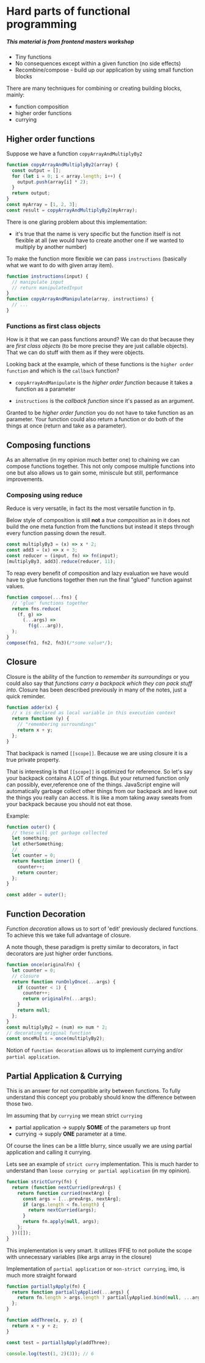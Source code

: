 # Hard parts of functional programming

##### This material is from frontend masters workshop

- Tiny functions
- No consequences except within a given function (no side effects)
- Recombine/compose - build up our application by using small function blocks

There are many techniques for combining or creating building blocks, mainly:

- function composition
- higher order functions
- currying

## Higher order functions

Suppose we have a function `copyArrayAndMultiplyBy2`

```js
function copyArrayAndMultiplyBy2(array) {
  const output = [];
  for (let i = 0; i < array.length; i++) {
    output.push(array[i] * 2);
  }
  return output;
}
const myArray = [1, 2, 3];
const result = copyArrayAndMultiplyBy2(myArray);
```

There is one glaring problem about this implementation:

- it's true that the name is very specific but the function itself is not flexible at all (we would have to create another one if we wanted to multiply by another number)

To make the function more flexible we can pass `instructions` (basically what we want to do with given array item).

```js
function instructions(input) {
  // manipulate input
  // return manipulatedInput
}
function copyArrayAndManipulate(array, instructions) {
  // ...
}
```

### Functions as first class objects

How is it that we can pass functions around? We can do that because they are _first class objects_ (to be more precise they are just callable objects). That we can do stuff with them as if they were objects.

Looking back at the example, which of these functions is the `higher order function` and which is the `callback` function?

- `copyArrayAndManipulate` is the _higher order function_ because it takes a function as a parameter

- `instructions` is the _callback function_ since it's passed as an argument.

Granted to be _higher order function_ you do not have to take function as an parameter. Your function could also return a function or do both of the things at once (return and take as a parameter).

## Composing functions

As an alternative (in my opinion much better one) to chaining we can compose functions together. This not only compose multiple functions into one but also allows us to gain some, miniscule but still, performance improvements.

### Composing using reduce

Reduce is very versatile, in fact its the most versatile function in fp.

Below style of composition is still **not** a _true composition_ as in it does not build the one meta function from the functions but instead it steps through every function passing down the result.

```js
const multiplyBy3 = (x) => x * 2;
const add3 = (x) => x + 3;
const reducer = (input, fn) => fn(input);
[multiplyBy3, add3].reduce(reducer, 11);
```

To reap every benefit of composition and lazy evaluation we have would have to glue functions together then run the final "glued" function against values.

```js
function compose(...fns) {
  // 'glue' functions together
  return fns.reduce(
    (f, g) =>
      (...args) =>
        f(g(...arg)),
  );
}
compose(fn1, fn2, fn3)(/*some value*/);
```

## Closure

Closure is the ability of the function to _remember its surroundings_ or you could also say that _functions carry a backpack which they can pack stuff into_.
Closure has been described previously in many of the notes, just a quick reminder.

```js
function adder(x) {
  // x is declared as local variable in this execution context
  return function (y) {
    // "remembering surroundings"
    return x + y;
  };
}
```

That backpack is named `[[scope]]`. Because we are using closure it is a true private property.

That is interesting is that `[[scope]]` is optimized for reference. So let's say your backpack contains A LOT of things. But your returned function only can possibly, ever,reference one of the things. JavaScript engine will automatically garbage collect other things from our backpack and leave out the things you really can access. It is like a mom taking away sweats from your backpack because you should not eat those.

Example:

```js
function outer() {
  // these will get garbage collected
  let something;
  let otherSomething;
  //
  let counter = 0;
  return function inner() {
    counter++;
    return counter;
  };
}

const adder = outer();
```

## Function Decoration

_Function decoration_ allows us to sort of 'edit' previously declared functions.
To achieve this we take full advantage of closure.

A note though, these paradigm is pretty similar to decorators, in fact decorators are just higher order functions.

```js
function once(originalFn) {
  let counter = 0;
  // closure
  return function runOnlyOnce(...args) {
    if (counter < 1) {
      counter++;
      return originalFn(...args);
    }
    return null;
  };
}
const multiplyBy2 = (num) => num * 2;
// decorating original function
const onceMulti = once(multiplyBy2);
```

Notion of `function decoration` allows us to implement currying and/or `partial application`.

## Partial Application & Currying

This is an answer for not compatible arity between functions. To fully understand this concept you probably should know the difference between those two.

Im assuming that by `currying` we mean strict `currying`

- partial application -> supply **SOME** of the parameters up front
- currying -> supply **ONE** parameter at a time.

Of course the lines can be a little blurry, since usually we are using partial application and calling it currying.

Lets see an example of `strict curry` implementation. This is much harder to understand than `loose currying or partial application` (in my opinion).

```js
function strictCurry(fn) {
  return (function nextCurried(prevArgs) {
    return function curried(nextArg) {
      const args = [...prevArgs, nextArg];
      if (args.length < fn.length) {
        return nextCurried(args);
      }
      return fn.apply(null, args);
    };
  })([]);
}
```

This implementation is very smart. It utilizes IFFIE to not pollute the scope with unnecessary variables (like args array in the closure)

Implementation of `partial application` or `non-strict currying`, imo, is much more straight forward

```js
function partiallyApply(fn) {
  return function partiallyApplied(...args) {
    return fn.length > args.length ? partiallyApplied.bind(null, ...args) : fn.apply(null, args);
  };
}

function addThree(x, y, z) {
  return x + y + z;
}

const test = partiallyApply(addThree);

console.log(test(1, 2)(3)); // 6
```
